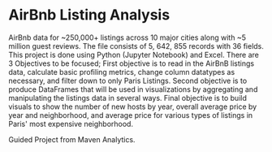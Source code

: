 # AirBnb Listing Analysis

AirBnb data for ~250,000+ listings across 10 major cities along with ~5 million guest reviews. The file consists of  5, 642, 855 records with 36 fields.
This project is done using Python (Jupyter Notebook) and Excel.
There are 3 Objectives to be focused;
First objective is to read in the AirBnB listings data, calculate basic profiling metrics, change column datatypes as necessary, and filter down to only Paris Listings.
Second objective is to produce DataFrames that will be used in visualizations by aggregating and manipulating the listings data in several ways.
Final objective is to build visuals to show the number of new hosts by year, overall average price by year and neighborhood, and average price for various types of listings in Paris' most expensive neighborhood.

Guided Project from Maven Analytics.
